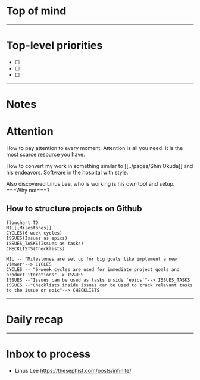 # Top of mind




---
# Top-level priorities
- [ ] 
- [ ] 
- [ ] 


---
# Notes

# Attention
How to pay attention to every moment.  Attention is all you need.  It is the most scarce resource you have.  

How to convert my work in something similar to [[../pages/Shin Okuda]] and his endeavors.  Software in the hospital with style.  

Also discovered Linus Lee, who is working is his own tool and setup. ===Why not===? 


## How to structure projects on Github

```mermaid 
flowchart TD
MIL[[Milestones]]
CYCLES(6-week cycles)
ISSUES(Issues as epics)
ISSUES_TASKS(Issues as tasks)
CHECKLISTS(Checklists)

MIL -- "Milestones are set up for big goals like implement a new viewer"--> CYCLES
CYCLES -- "6-week cycles are used for immediate project goals and product iterations"--> ISSUES
ISSUES --"Issues can be used as tasks inside 'epics'"--> ISSUES_TASKS
ISSUES --"Checklists inside issues can be used to track relevant tasks to the issue or epic"--> CHECKLISTS

```


--- 
# Daily recap





--- 
# Inbox to process
-  Linus Lee https://thesephist.com/posts/infinite/

